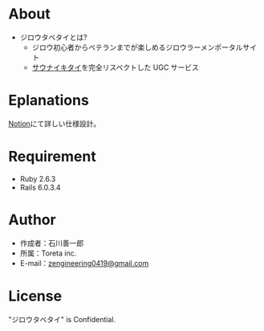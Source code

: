 # About

- ジロウタベタイとは?
  - ジロウ初心者からベテランまでが楽しめるジロウラーメンポータルサイト
  - [サウナイキタイ](https://sauna-ikitai.com/)を完全リスペクトした UGC サービス

# Eplanations

[Notion](https://www.notion.so/zennotion/Jiro-Ikitai-5a1d33137199440688de3979cb866681)にて詳しい仕様設計。

# Requirement

- Ruby 2.6.3
- Rails 6.0.3.4

# Author

- 作成者：石川善一郎
- 所属：Toreta inc.
- E-mail：zengineering0419@gmail.com

# License

"ジロウタベタイ" is Confidential.
